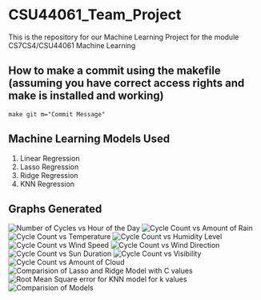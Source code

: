 # CSU44061_Team_Project
This is the repository for our Machine Learning Project for the module CS7CS4/CSU44061 Machine Learning

## How to make a commit using the makefile (assuming you have correct access rights and **make** is installed and working)
```make git m="Commit Message"```

## Machine Learning Models Used
1. Linear Regression
2. Lasso Regression
3. Ridge Regression
4. KNN Regression


## Graphs Generated

![Number of Cycles vs Hour of the Day](Images/hour_cycle_count.png)
![Cycle Count vs Amount of Rain](Images/rain_cycle_count.png)
![Cycle Count vs Temperature](Images/temperature_cycle_count.png)
![Cycle Count vs Humidity Level](Images/humidity_cycle_count.png)
![Cycle Count vs Wind Speed](Images/wind_speed.png)
![Cycle Count vs Wind Direction](Images/wind_direction_cycle_count.png)
![Cycle Count vs Sun Duration](Images/sun_duration.png)
![Cycle Count vs Visibility](Images/visibility_cycle_count.png)
![Cycle Count vs Amount of Cloud](Images/cloud_amount_cycle_count.png)
![Comparision of Lasso and Ridge Model with C values](Images/la_ri_c_values.png)
![Root Mean Square error for KNN model for k values](Images/knn_k_values.png)
![Comparision of Models](Images/final_compare.png)


